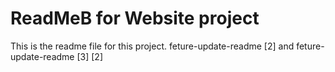 # ReadMeB for Website project

This is the readme file for this project.
feture-update-readme [2]
and
feture-update-readme [3] [2]
 